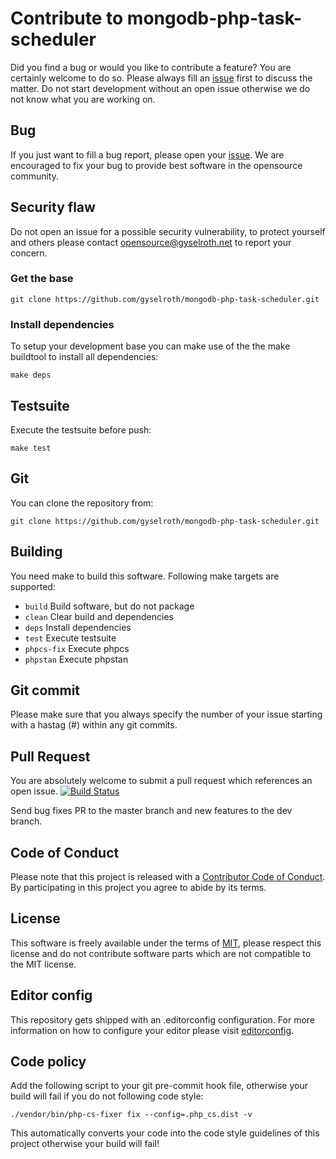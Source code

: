 # Contribute to mongodb-php-task-scheduler
Did you find a bug or would you like to contribute a feature? You are certainly welcome to do so.
Please always fill an [issue](https://github.com/gyselroth/mongodb-php-task-scheduler/issues/new) first to discuss the matter.
Do not start development without an open issue otherwise we do not know what you are working on. 

## Bug
If you just want to fill a bug report, please open your [issue](https://github.com/gyselroth/mongodb-php-task-scheduler/issues/new).
We are encouraged to fix your bug to provide best software in the opensource community.

## Security flaw
Do not open an issue for a possible security vulnerability, to protect yourself and others please contact <opensource@gyselroth.net>
to report your concern.

### Get the base
```
git clone https://github.com/gyselroth/mongodb-php-task-scheduler.git
```

### Install dependencies
To setup your development base you can make use of the the make buildtool to install all dependencies:
```
make deps 
```

## Testsuite
Execute the testsuite before push:
```
make test
```

## Git
You can clone the repository from:
```
git clone https://github.com/gyselroth/mongodb-php-task-scheduler.git
```

## Building
You need make to build this software. Following make targets are supported:

* `build` Build software, but do not package
* `clean` Clear build and dependencies
* `deps` Install dependencies
* `test` Execute testsuite
* `phpcs-fix` Execute phpcs
* `phpstan` Execute phpstan

## Git commit 
Please make sure that you always specify the number of your issue starting with a hastag (#) within any git commits.

## Pull Request
You are absolutely welcome to submit a pull request which references an open issue.
[![Build Status](https://travis-ci.org/gyselroth/mongodb-php-task-scheduler.svg)](https://travis-ci.org/gyselroth/mongodb-php-task-scheduler)

Send bug fixes PR to the master branch and new features to the dev branch.

## Code of Conduct
Please note that this project is released with a [Contributor Code of Conduct](https://github.com/gyselroth/mongodb-php-task-scheduler/CODE_OF_CONDUCT.md). By participating in this project you agree to abide by its terms.

## License
This software is freely available under the terms of [MIT](https://github.com/gyselroth/mongodb-php-task-scheduler/LICENSE), please respect this license
and do not contribute software parts which are not compatible to the MIT license.

## Editor config
This repository gets shipped with an .editorconfig configuration. For more information on how to configure your editor please visit [editorconfig](https://github.com/editorconfig).

## Code policy
Add the following script to your git pre-commit hook file, otherwise your build will fail if you do not following code style:

```
./vendor/bin/php-cs-fixer fix --config=.php_cs.dist -v
```

This automatically converts your code into the code style guidelines of this project otherwise your build will fail!
